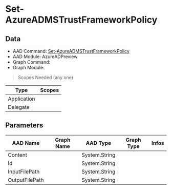 # Set-AzureADMSTrustFrameworkPolicy

## Data

+ AAD Command: [Set-AzureADMSTrustFrameworkPolicy](https://docs.microsoft.com/en-us/powershell/module/AzureAD/Set-AzureADMSTrustFrameworkPolicy?view=azureadps-2.0-preview)
+ AAD Module: AzureADPreview
+ Graph Command: 
+ Graph Module: 

> Scopes Needed (any one)

|Type|Scopes|
|---|---|
|Application||
|Delegate||

## Parameters

|AAD Name|Graph Name|AAD Type|Graph Type|Infos|
|---|---|---|---|---|
|Content||System.String|||
|Id||System.String|||
|InputFilePath||System.String|||
|OutputFilePath||System.String|||

